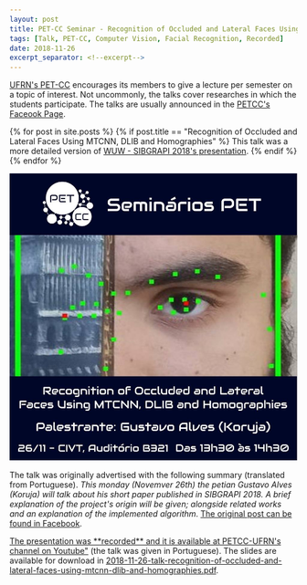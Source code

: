 ```yaml
---
layout: post
title: PET-CC Seminar - Recognition of Occluded and Lateral Faces Using MTCNN, DLIB and Homographies
tags: [Talk, PET-CC, Computer Vision, Facial Recognition, Recorded]
date: 2018-11-26
excerpt_separator: <!--excerpt-->
---
```


<a href="http://petcc.dimap.ufrn.br" target="_blank">UFRN's PET-CC</a> encourages its members to
give a lecture per semester on a topic of interest.
Not uncommonly, the talks cover researches in which the students participate.
The talks are usually announced in the <a href="https://www.facebook.com/petccufrn/" target="_blank">
PETCC's Faceook Page</a>.

<p>
{% for post in site.posts %}
	{% if post.title == "Recognition of Occluded and Lateral Faces Using MTCNN, DLIB and Homographies" %}
		This talk was a more detailed version of <a href="{{ post.url }}">WUW - SIBGRAPI 2018's presentation</a>.
	{% endif %}
{% endfor %}
</p>

![Call for talk - Announcement image](/assets/img/talks/2018-11-26-talk-recognition-of-occluded-and-lateral-faces-using-mtcnn-dlib-and-homographies.jpg)

<!--excerpt-->

The talk was originally advertised with the following summary (translated from Portuguese).
*This monday (Novemver 26th) the petian Gustavo Alves (Koruja) will talk about his short paper published in SIBGRAPI 2018.
A brief explanation of the project's origin will be given;
alongside related works and an explanation of the implemented algorithm*.
<a href="https://www.facebook.com/petccufrn/photos/a.1518962168389112/2220354954916493/?type=3&theater" target="_blank">
The original post can be found in Facebook</a>.

<a href="https://youtu.be/JsbcFzEZATI" target="_blank">
The presentation was **recorded** and it is available at PETCC-UFRN's channel on Youtube"</a>
(the talk was given in Portuguese).
The slides are available for download in
<a href="{{ site.baseurl }}/assets/slides/2018-11-26-talk-recognition-of-occluded-and-lateral-faces-using-mtcnn-dlib-and-homographies.pdf" target="_blank">
2018-11-26-talk-recognition-of-occluded-and-lateral-faces-using-mtcnn-dlib-and-homographies.pdf</a>.

